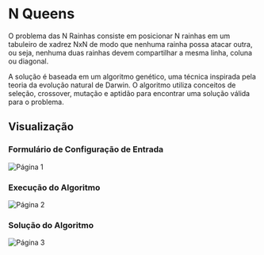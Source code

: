 # N Queens
O problema das N Rainhas consiste em posicionar N rainhas em um tabuleiro de xadrez NxN de modo que nenhuma rainha possa atacar outra, ou seja, nenhuma duas rainhas devem compartilhar a mesma linha, coluna ou diagonal.

A solução é baseada em um algoritmo genético, uma técnica inspirada pela teoria da evolução natural de Darwin. O algoritmo utiliza conceitos de seleção, crossover, mutação e aptidão para encontrar uma solução válida para o problema.

## Visualização
### Formulário de Configuração de Entrada
![Página 1](https://github.com/user-attachments/assets/2ccab9e0-372d-4e47-852a-abd266e14ce4)

### Execução do Algoritmo
![Página 2](https://github.com/user-attachments/assets/bc49fb05-6ada-448c-bf20-718f132a6151)

### Solução do Algoritmo
![Página 3](https://github.com/user-attachments/assets/26932cbf-3ecb-4550-8cc4-15472c90eb8c)
